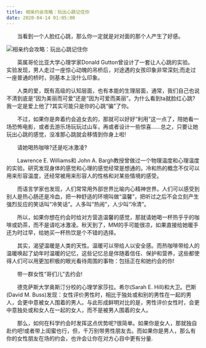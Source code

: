 ```yaml
---
title: 相亲约会攻略：玩出心跳记住你
date: 2020-04-14 01:05:00
---
```




　　当看到一个人脸红心跳，那么你一定就是对对面的那个人产生了好感。

![相亲约会攻略：玩出心跳记住你](/img/f3955931002d60513690c5c292b11ca3.jpg)

　　英属哥伦比亚大学心理学家Donald Gutton曾设计了一套让人心跳的实验。 实验发现，男人走过一座惊心动魄的吊桥后，对途遇的女孩印象非常深刻;而走过一座普通的桥时，则基本上没什么印象。

　　人类的爱，既有高级的认知层面，也有本能的生理层面，通常，我们自己也说不清到底是“因为美丽而可爱”还是“因为可爱而美丽”。为什么看到ta就脸红心跳?我一定是爱上他了?其实可能只是你的心跳“骗”了你。

　　不过，如果你是奔着约会追女去的，那就可以好好“利用”这一点了，陪她看一场恐怖电影，或者去游乐场玩玩过山车，再或者设计一些惊喜……总之，只要让她玩出心跳的感觉，没准那心跳就会移情到你身上啦!

　　请她喝热咖啡?还是吃冰激凌?

　　Lawrence E. Williams和 John A. Bargh教授曾做过一个物理温度和心理温度的实验。研究发现身体的感觉和心理的感觉经常是想通的。冷和热的概念不仅可以用来形容温度，还经常被用来形容人的性格和对某些情境的感受。

　　而语言学家也发现，人们常常用外部世界比喻内心精神世界。人们可以感受到别人是热心肠还是冷血，把一种舒适的环境叫做“温馨”，把听过之后不会立刻产生强烈反应的笑话叫“冷笑话”。人多叫“热闹”，人少叫“冷清”。

　　所以，如果你想在约会时给对方营造温馨的感觉，那就请她喝一杯热乎乎的咖啡或奶茶，而不是请吃冰激凌。秋天到了，MM的手可能很凉，如果直接给她暖手还为时过早，给她买一杯热饮是个不错的选择。

　　其实，渴望温暖是人类的天性。温暖可以带给人以安全感。而热咖啡带给人的温暖唤起了幼年时温暖的记忆，这些记忆总是伴随着信任、保护和营养，这些都使得人们可以用更加积极的眼光看待周围的事物：包括正在和她约会的你!

　　带一群女性“哥们儿”去约会!

　　德克萨斯大学奥斯汀分校的心理学家莎拉。希尔(Sarah E. Hill)和大卫。巴斯(David M. Buss)发现：女性评价男性时，相比于独处或和别的男性在一起的男人，会更中意被女人围着的男人。与此形成鲜明对比的是，男性评价女性时，会更中意独处或和女人在一起的女人，而不是被男人围着的女人。

　　那么，如何在科学约会时发挥这点优势呢?很简单。如果你是女人，那就独自赴约吧!或者带上闺蜜也行，但，千万别带男性朋友去。而如果你是男人，那么有你的女性朋友在场的约会，也许会让你在对方心目中更有分量.